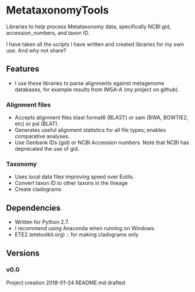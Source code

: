 # MetataxonomyTools
Libraries to help process Metataxonomy data, specifically NCBI gid, accession_numbers, and taxon ID.

I have taken all the scripts I have written and created libraries for my own use.  And why not share?


## Features
  * I use these libraries to parse alignments against metagenome databases, for example results from IMSA-A (my project on github).  
  ### Alignment files
  * Accepts alignment files blast format6 (BLAST) or sam (BWA, BOWTIE2, etc) or psl (BLAT).
  * Generates useful alignment statistics for all file types; enables comparative analyses.
  * Use Genbank IDs (gid) or NCBI Accession numbers.  Note that NCBI has deprecated the use of gid.
  ### Taxonomy
  * Uses local data files improving speed over Eutils. 
  * Convert taxon ID to other taxons in the lineage
  * Create cladograms
  
## Dependencies
  * Written for Python 2.7.  
  * I recommend using Anaconda when running on Windows.
  * ETE2 (etetoolkit.org) :: for making cladograms only

## Versions
  ### v0.0  
  Project creation 2018-01-24
  README.md drafted
